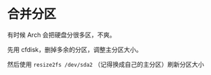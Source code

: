 <!--
 * @Author: HaoTian Qi
 * @Date: 2022-01-05 22:03:55
 * @Description: 
 * @LastEditTime: 2022-01-05 22:04:57
 * @LastEditors: HaoTian Qi
-->

# 合并分区

有时候 Arch 会把硬盘分很多区，不爽。

先用 cfdisk，删掉多余的分区，调整主分区大小。

然后使用 `resize2fs /dev/sda2` （记得换成自己的主分区）刷新分区大小
